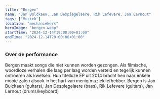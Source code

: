 ```yaml
---
title: "Bergen"
name: "Jan Bulckaen, Jan Despiegelaere, Rik Lefevere, Jan Lernout"
tags: ["Muziek"]
location: "mechaniekers"
heroImage: "bergen.webp"
startTime: "2024-12-14T19:00:00+01:00"
endTime: "2024-12-14T20:00:00+01:00"
---
```


### Over de performance

Bergen maakt songs die niet kunnen worden gezongen. Als filmische, woordloze verhalen die laag per laag worden verteld en tegelijk kunnen ontroeren als kwetsen. Hun titelloze EP uit 2014 bracht hen naar enkele mooie zalen alsook in het hart van menig muziekliefhebber. Bergen is Jan Bulckaen (guitars), Jan Despiegelaere (bass), Rik Lefevere (guitars), Jan Lernout (drums/keyboard)
